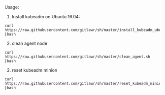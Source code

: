 Usage:
    
1. Install kubeadm on Ubuntu 16.04:
```
curl https://raw.githubusercontent.com/gitlawr/sh/master/install_kubeadm_ubuntu16.sh |bash
```
2. clean agent node
```
curl https://raw.githubusercontent.com/gitlawr/sh/master/clean_agent.sh |bash
```
2. reset kubeadm minion
```
curl https://raw.githubusercontent.com/gitlawr/sh/master/reset_kubeadm_minion.sh |bash
```

 
